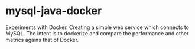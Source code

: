 # mysql-java-docker
Experiments with Docker. Creating a simple web service which connects to MySQL. The intent is to dockerize and compare the performance and other metrics agains that of Docker. 
